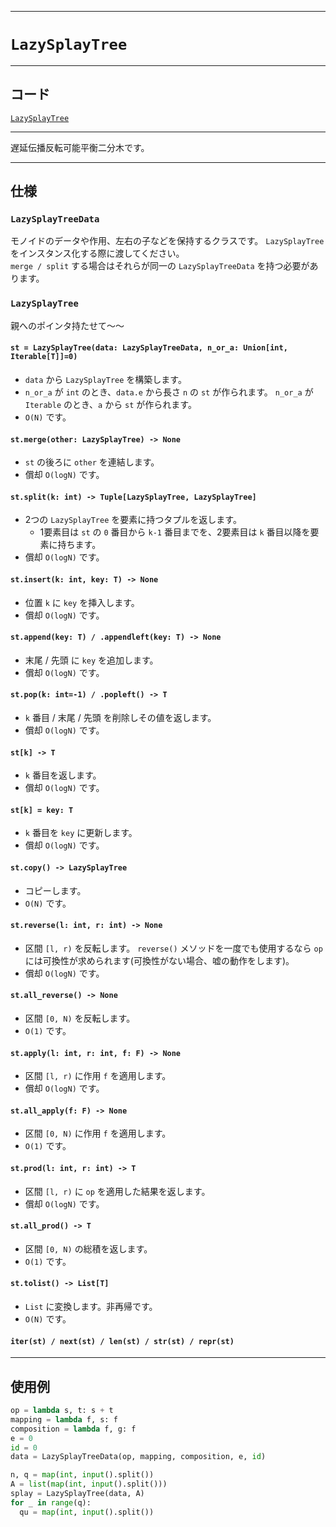 _____

# `LazySplayTree`

_____

## コード

[`LazySplayTree`](https://github.com/titan-23/Library_py/blob/main/DataStructures/SplayTree/LazySplayTree.py)
<!-- code=https://github.com/titan-23/Library_py/blob/main/DataStructures\SplayTree\LazySplayTree.py -->

_____

遅延伝播反転可能平衡二分木です。
_____

## 仕様

### `LazySplayTreeData`

モノイドのデータや作用、左右の子などを保持するクラスです。 `LazySplayTree` をインスタンス化する際に渡してください。  
`merge / split` する場合はそれらが同一の `LazySplayTreeData` を持つ必要があります。

### `LazySplayTree`

親へのポインタ持たせて～～

#### `st = LazySplayTree(data: LazySplayTreeData, n_or_a: Union[int, Iterable[T]]=0)`

- `data` から `LazySplayTree` を構築します。
- `n_or_a` が `int` のとき、`data.e` から長さ `n` の `st` が作られます。
`n_or_a` が `Iterable` のとき、`a` から `st` が作られます。
- `O(N)` です。

#### `st.merge(other: LazySplayTree) -> None`

- `st` の後ろに `other` を連結します。
- 償却 `O(logN)` です。

#### `st.split(k: int) -> Tuple[LazySplayTree, LazySplayTree]`

- 2つの `LazySplayTree` を要素に持つタプルを返します。
  - 1要素目は `st` の `0` 番目から `k-1` 番目までを、2要素目は `k` 番目以降を要素に持ちます。
- 償却 `O(logN)` です。

#### `st.insert(k: int, key: T) -> None`

- 位置 `k` に `key` を挿入します。
- 償却 `O(logN)` です。

#### `st.append(key: T) / .appendleft(key: T) -> None`

- 末尾 / 先頭 に `key` を追加します。
- 償却 `O(logN)` です。

#### `st.pop(k: int=-1) / .popleft() -> T`

- `k` 番目 / 末尾 / 先頭 を削除しその値を返します。
- 償却 `O(logN)` です。

#### `st[k] -> T`

- `k` 番目を返します。
- 償却 `O(logN)` です。

#### `st[k] = key: T`

- `k` 番目を `key` に更新します。
- 償却 `O(logN)` です。

#### `st.copy() -> LazySplayTree`

- コピーします。
- `O(N)` です。

#### `st.reverse(l: int, r: int) -> None`

- 区間 `[l, r)` を反転します。 `reverse()` メソッドを一度でも使用するなら `op` には可換性が求められます(可換性がない場合、嘘の動作をします)。
- 償却 `O(logN)` です。

#### `st.all_reverse() -> None`

- 区間 `[0, N)` を反転します。
- `O(1)` です。

#### `st.apply(l: int, r: int, f: F) -> None`

- 区間 `[l, r)` に作用 `f` を適用します。
- 償却 `O(logN)` です。

#### `st.all_apply(f: F) -> None`

- 区間 `[0, N)` に作用 `f` を適用します。
- `O(1)` です。

#### `st.prod(l: int, r: int) -> T`

- 区間 `[l, r)` に `op` を適用した結果を返します。
- 償却 `O(logN)` です。

#### `st.all_prod() -> T`

- 区間 `[0, N)` の総積を返します。
- `O(1)` です。

#### `st.tolist() -> List[T]`

- `List` に変換します。非再帰です。
- `O(N)` です。

#### `iter(st) / next(st) / len(st) / str(st) / repr(st)`

_____

## 使用例

```python
op = lambda s, t: s + t
mapping = lambda f, s: f
composition = lambda f, g: f
e = 0
id = 0
data = LazySplayTreeData(op, mapping, composition, e, id)

n, q = map(int, input().split())
A = list(map(int, input().split()))
splay = LazySplayTree(data, A)
for _ in range(q):
  qu = map(int, input().split())
```

